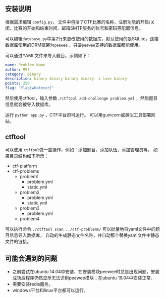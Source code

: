 ## 安装说明
根据需求编辑 `config.py`， 文件中包括了CTF比赛的名称、注册功能的开启/关闭、比赛的开始和结束时间、邮箱SMTP服务的账号和密码等配置信息。

可以编辑`database.py`中第2行来更改使用的数据库，默认使用的是SQLite。连接数据库使用的ORM框架为`peewee` ，只要`peewee`支持的数据库都能使用。

可以通过YAML文件来导入题目，示例如下：

```yml
name: Problem Name
author: ME!
category: Binary
description: binary binary binary binary. i love binary
points: 250
flag: "flag{whatever}"
```

然后使用ctftool，输入参数`./ctftool add-challenge problem.yml` ，然后题目信息就会被导入数据库。

运行 `python app.py` ，CTF平台即可运行。 可以用gunicorn或类似工具部署网站。

## ctftool

可以使用 `ctftool`做一些操作，例如：添加题目，添加队伍，添加管理员等。 如果目录结构如下所示：

- ctf-platform
- ctf-problems
    - problem1
        - problem.yml
        - static.yml
    - problem2
        - problem.yml
        - static.yml
    - problem3
        - problem.yml
    - problem4

可以执行命令 `./ctftool scan ../ctf-problems/` 可以批量地将yaml文件中的题目信息导入数据库， 自动的生成静态文件名称，并自动那个替换yaml文件中静态文件的链接。

## 可能会遇到的问题

* 之前尝试在ubuntu 14.04中安装，在安装模块peewee时总是出现问题，安装成功后程序仍然显示无法识别peewee模块；在ubuntu 16.04中安装正常。
* 需要安装redis服务。
* windows平台和linux平台都可以运行。